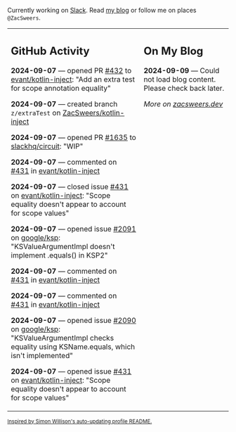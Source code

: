 Currently working on [Slack](https://slack.com/). Read [my blog](https://zacsweers.dev/) or follow me on places `@ZacSweers`.

<table><tr><td valign="top" width="60%">

## GitHub Activity
<!-- githubActivity starts -->
**2024-09-07** — opened PR [#432](https://github.com/evant/kotlin-inject/pull/432) to [evant/kotlin-inject](https://github.com/evant/kotlin-inject): "Add an extra test for scope annotation equality"

**2024-09-07** — created branch `z/extraTest` on [ZacSweers/kotlin-inject](https://github.com/ZacSweers/kotlin-inject)

**2024-09-07** — opened PR [#1635](https://github.com/slackhq/circuit/pull/1635) to [slackhq/circuit](https://github.com/slackhq/circuit): "WIP"

**2024-09-07** — commented on [#431](https://github.com/evant/kotlin-inject/issues/431#issuecomment-2336407225) in [evant/kotlin-inject](https://github.com/evant/kotlin-inject)

**2024-09-07** — closed issue [#431](https://github.com/evant/kotlin-inject/issues/431) on [evant/kotlin-inject](https://github.com/evant/kotlin-inject): "Scope equality doesn't appear to account for scope values"

**2024-09-07** — opened issue [#2091](https://github.com/google/ksp/issues/2091) on [google/ksp](https://github.com/google/ksp): "KSValueArgumentImpl doesn't implement .equals() in KSP2"

**2024-09-07** — commented on [#431](https://github.com/evant/kotlin-inject/issues/431#issuecomment-2336405988) in [evant/kotlin-inject](https://github.com/evant/kotlin-inject)

**2024-09-07** — commented on [#431](https://github.com/evant/kotlin-inject/issues/431#issuecomment-2336405940) in [evant/kotlin-inject](https://github.com/evant/kotlin-inject)

**2024-09-07** — opened issue [#2090](https://github.com/google/ksp/issues/2090) on [google/ksp](https://github.com/google/ksp): "KSValueArgumentImpl checks equality using KSName.equals, which isn't implemented"

**2024-09-07** — opened issue [#431](https://github.com/evant/kotlin-inject/issues/431) on [evant/kotlin-inject](https://github.com/evant/kotlin-inject): "Scope equality doesn't appear to account for scope values"
<!-- githubActivity ends -->
</td><td valign="top" width="40%">

## On My Blog
<!-- blog starts -->
**2024-09-09** — Could not load blog content. Please check back later.
<!-- blog ends -->
_More on [zacsweers.dev](https://zacsweers.dev/)_
</td></tr></table>

<sub><a href="https://simonwillison.net/2020/Jul/10/self-updating-profile-readme/">Inspired by Simon Willison's auto-updating profile README.</a></sub>
